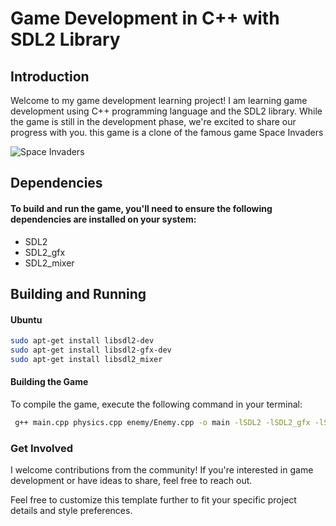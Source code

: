 # Game Development in C++ with SDL2 Library

## Introduction
Welcome to my game development learning project! I am learning game development using C++ programming language and the SDL2 library. While the game is still in the development phase, we're excited to share our progress with you. this game is a clone of the famous game Space Invaders

![Space Invaders](https://tenor.com/view/space-invaders-gif-27381811)






## Dependencies

#### To build and run the game, you'll need to ensure the following dependencies are installed on your system:

- SDL2
- SDL2_gfx
- SDL2_mixer

## Building and Running

#### Ubuntu

```bash
sudo apt-get install libsdl2-dev
sudo apt-get install libsdl2-gfx-dev
sudo apt-get install libsdl2_mixer
```

#### Building the Game
To compile the game, execute the following command in your terminal:
```bash
 g++ main.cpp physics.cpp enemy/Enemy.cpp -o main -lSDL2 -lSDL2_gfx -lSDL2_mixer
 ```


### Get Involved
I welcome contributions from the community! If you're interested in game development or have ideas to share, feel free to reach out.

Feel free to customize this template further to fit your specific project details and style preferences.
